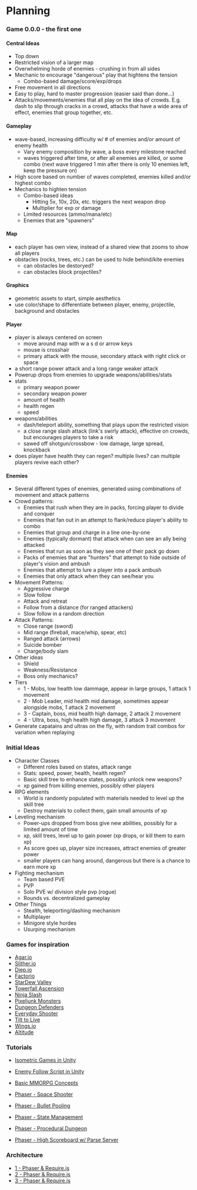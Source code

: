 # Planning


### Game 0.0.0 - the first one

#### Central Ideas

- Top down
- Restricted vision of a larger map
- Overwhelming horde of enemies - crushing in from all sides
- Mechanic to encourage "dangerous" play that hightens the tension
    - Combo-based damage/score/exp/drops
- Free movement in all directions
- Easy to play, hard to master progression (easier said than done...)
- Attacks/movements/enemies that all play on the idea of crowds.  E.g. dash to slip through cracks in a crowd, attacks that have a wide area of effect, enemies that group together, etc.

#### Gameplay

-	wave-based, increasing difficulty w/ # of enemies and/or amount of enemy health
	-	Vary enemy composition by wave, a boss every milestone reached
	-	waves triggered after time, or after all enemies are killed, or some combo (next wave triggered 1 min after there is only 10 enemies left, keep the pressure on)
- High score based on number of waves completed, enemies killed and/or highest combo
- Mechanics to highten tension
    - Combo-based ideas
        - Hitting 5x, 10x, 20x, etc. triggers the next weapon drop
        - Multiplier for exp or damage
    - Limited resources (ammo/mana/etc)
    - Enemies that are "spawners"

#### Map

-	each player has own view, instead of a shared view that zooms to show all players
-	obstacles (rocks, trees, etc.) can be used to hide behind/kite enemies
	-	can obstacles be destoryed?
	-	can obstacles block projectiles?

#### Graphics

-	geometric assets to start, simple aesthetics
-	use color/shape to differentiate between player, enemy, projectile, background and obstacles

#### Player

-	player is always centered on screen
	-	move around map with w a s d or arrow keys
	-	mouse is crosshair
	-	primary attack with the mouse, secondary attack with right click or space
-	a short range power attack and a long range weaker attack
-	Powerup drops from enemies to upgrade weapons/abilities/stats
-	stats
	-	primary weapon power
	-	secondary weapon power
	-	amount of health
	-	health regen
	-	speed
-	weapons/abilities
	-	dash/teleport ability, something that plays upon the restricted vision
	-	a close range slash attack (link's swirly attack), effective on crowds, but encourages players to take a risk
	-	sawed off shotgun/crossbow - low damage, large spread, knockback
-	does player have health they can regen? multiple lives? can multiple players revive each other?

#### Enemies

-	Several different types of enemies, generated using combinations of movement and attack patterns
-   Crowd patterns:
    -   Enemies that rush when they are in packs, forcing player to divide and conquer
    -   Enemies that fan out in an attempt to flank/reduce player's ability to combo
    -   Enemies that group and charge in a line one-by-one
    -   Enemies (typically dormant) that attack when can see an ally being attacked
    -   Enemies that run as soon as they see one of their pack go down
    -   Packs of enemies that are "hunters" that attempt to hide outside of player's vision and ambush
    -   Enemies that attempt to lure a player into a pack ambush
    -   Enemies that only attack when they can see/hear you
-	Movement Patterns:
	-	Aggressive charge
	-	Slow follow
	-	Attack and retreat
	-	Follow from a distance (for ranged attackers)
	-	Slow follow in a random direction
-	Attack Patterns:
	-	Close range (sword)
	-	Mid range (fireball, mace/whip, spear, etc)
	-	Ranged attack (arrows)
	-	Suicide bomber
	-	Charge/body slam
-	Other ideas
	-	Shield
	-	Weakness/Resistance
	-	Boss only mechanics?
-	Tiers
	-	1 - Mobs, low health low dammage, appear in large groups, 1 attack 1 movement
	-	2 - Mob Leader, mid health mid damage, sometimes appear alongside mobs, 1 attack 2 movement
	-	3 - Captain, boss, mid health high damage, 2 attack 2 movement
	-	4 - Ultra, boss, high health high damage, 3 attack 3 movement
-	Generate capatains and ultras on the fly, with random trait combos for variation when replaying


### Initial Ideas

-	Character Classes
	-	Different roles based on states, attack range
	-	Stats: speed, power, health, health regen?
	-	Basic skill tree to enhance states, possibly unlock new weapons?
	-	xp gained from killing enemies, possibly other players
-	RPG elements
	-	World is randomly populated with materials needed to level up the skill tree
	-	Destroy materials to collect them, gain small amounts of xp
-	Leveling mechanism
	-	Power-ups dropped from boss give new abilities, possibly for a limited amount of time
	-	xp, skill trees, level up to gain power (xp drops, or kill them to earn xp)
	-	As score goes up, player size increases, attract enemies of greater power
	-	smaller players can hang around, dangerous but there is a chance to earn more xp
-	Fighting mechanism
	-	Team based PVE
	-	PVP
	-	Solo PVE w/ division style pvp (rogue)
	-	Rounds vs. decentralized gameplay
-	Other Things
	-	Stealth, teleporting/dashing mechanism
	-	Multiplayer
	-	Minigore style hordes
	-	Usurping mechanism


### Games for inspiration

-	[Agar.io](https://agar.io/)
-	[Slither.io](http://slither.io/)
-	[Diep.io](http://diep.io/)
-	[Factorio](https://www.factorio.com/)
-	[StarDew Valley](http://stardewvalley.net/)
-	[Towerfall Ascension](http://www.towerfall-game.com/)
-	[Ninja Slash](http://www.kongregate.com/games/doopop/ninja-slash)
-	[Pixeljunk Monsters](http://pixeljunk.jp/library/Monsters/)
-	[Dungeon Defenders](https://dungeondefenders.com/2/about)
-	[Everyday Shooter](http://www.everydayshooter.com/)
-	[Tilt to Live](http://onemanleft.com/games/tilttolive/)
-	[Wings.io](http://wings.io/)
-	[Altitude](http://altitudegame.com/)


### Tutorials

-	[Isometric Games in Unity](http://www.theappguruz.com/blog/create-isometric-games-like-clash-of-clans-crossy-roads-age-of-empire-etc)
-	[Enemy Follow Script in Unity](http://www.theappguruz.com/blog/enemy-follow-script-ai)
-	[Basic MMORPG Concepts](http://www.lucedigitale.com/blog/mmorpg-develop-basic-concepts/)

-	[Phaser - Space Shooter](http://phaser.io/tutorials/coding-tips-007)
-	[Phaser - Bullet Pooling](https://www.codecaptain.io/blog/game-development/shooting-bullets-using-phaser-groups/518)
-	[Phaser - State Management](https://github.com/MattMcFarland/phaser-menu-system)
-	[Phaser - Procedural Dungeon](https://gamedevacademy.org/how-to-procedurally-generate-a-dungeon-in-phaser-part-1/?a=13)
-	[Phaser - High Scoreboard w/ Parse Server](http://www.html5gamedevs.com/topic/19277-js-high-score-and-leaderboard-system-based-on-parsecom/)

### Architecture

- [1 - Phaser & Require.js](http://www.html5gamedevs.com/topic/2263-phaser-requirejs/)
- [2 - Phaser & Require.js](https://www.sitepoint.com/javascript-game-programming-using-phaser/)
- [3 - Phaser & Require.js](http://blog.romanliutikov.com/post/98094863603/organizing-phaser-project-with-requirejs)
